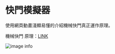 # 快門模擬器

使用網頁動畫淺顯易懂的介紹機械快門真正運作原理。

機械快門 原理：[LINK](https://shutter.weil.app.wbftw.org/mechanical-shutter.html)

![image info](https://shutter.weil.app.wbftw.org/demo.jpg)
